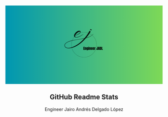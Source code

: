 <p align="center">
 <img width="500px" src="src/assets/banner.png" align="center" alt="GitHub Readme Stats" />
 <h2 align="center">GitHub Readme Stats</h2>
 <p align="center">Engineer Jairo Andrés Delgado López</p>
</p>
